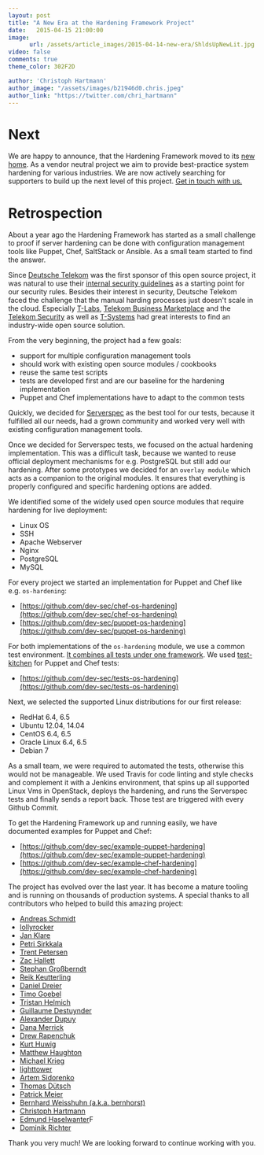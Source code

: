 ```yaml
---
layout: post
title: "A New Era at the Hardening Framework Project"
date:   2015-04-15 21:00:00
image:
      url: /assets/article_images/2015-04-14-new-era/ShldsUpNewLit.jpg
video: false
comments: true
theme_color: 302F2D

author: 'Christoph Hartmann'
author_image: "/assets/images/b21946d0.chris.jpeg"
author_link: "https://twitter.com/chri_hartmann"
---
```


# Next

We are happy to announce, that the Hardening Framework moved to its [new home](https://github.com/dev-sec). As a vendor neutral project we aim to provide best-practice system hardening for various industries. We are now actively searching for supporters to build up the next level of this project. [Get in touch with us.](mailto:chris@lollyrock.com)

# Retrospection

About a year ago the Hardening Framework has started as a small challenge to proof if server hardening can be done with configuration management tools like Puppet, Chef, SaltStack or Ansible. As a small team started to find the answer.

Since [Deutsche Telekom](http://www.telekom.com/) was the first sponsor of this open source project, it was natural to use their [internal security guidelines](http://www.telekom.com/static/-/155996/18/technische-sicherheitsanforderungen-si) as a starting point for our security rules. Besides their interest in security, Deutsche Telekom faced the challenge that the manual harding processes just doesn't scale in the cloud. Especially [T-Labs](http://www.laboratories.telekom.com/), [Telekom Business Marketplace](https://portal.telekomcloud.com/) and the [Telekom Security](https://www.telekom.com/security) as well as [T-Systems](http://www.t-systems.com/) had great interests to find an industry-wide open source solution.

From the very beginning, the project had a few goals:

- support for multiple configuration management tools
- should work with existing open source modules / cookbooks
- reuse the same test scripts
- tests are developed first and are our baseline for the hardening implementation
- Puppet and Chef implementations have to adapt to the common tests

Quickly, we decided for [Serverspec](http://serverspec.org/) as the best tool for our tests, because it fulfilled all our needs, had a grown community and worked very well with existing configuration management tools.

Once we decided for Serverspec tests, we focused on the actual hardening implementation. This was a difficult task, because we wanted to reuse official deployment mechanisms for e.g. PostgreSQL but still add our hardening. After some prototypes we decided for an `overlay module` which acts as a companion to the original modules. It ensures that everything is properly configured and specific hardening options are added.

We identified some of the widely used open source modules that require hardening for live deployment:

- Linux OS
- SSH
- Apache Webserver
- Nginx
- PostgreSQL
- MySQL

For every project we started an implementation for Puppet and Chef like e.g. `os-hardening`:

 * [https://github.com/dev-sec/chef-os-hardening](https://github.com/dev-sec/chef-os-hardening)
 * [https://github.com/dev-sec/puppet-os-hardening](https://github.com/dev-sec/puppet-os-hardening)

For both implementations of the `os-hardening` module, we use a common test environment. [It combines all tests under one framework](http://ehaselwanter.com/en/blog/2014/05/08/using-test-kitchen-with-puppet/). We used [test-kitchen](http://kitchen.ci/) for Puppet and Chef tests:

 * [https://github.com/dev-sec/tests-os-hardening](https://github.com/dev-sec/tests-os-hardening)

Next, we selected the supported Linux distributions for our first release:

- RedHat 6.4, 6.5
- Ubuntu 12.04, 14.04
- CentOS 6.4, 6.5
- Oracle Linux 6.4, 6.5
- Debian 7

As a small team, we were required to automated the tests, otherwise this would not be manageable. We used Travis for code linting and style checks and complement it with a Jenkins environment, that spins up all supported Linux Vms in OpenStack, deploys the hardening, and runs the Serverspec tests and finally sends a report back. Those test are triggered with every Github Commit.

To get the Hardening Framework up and running easily, we have documented examples for Puppet and Chef:

 * [https://github.com/dev-sec/example-puppet-hardening](https://github.com/dev-sec/example-puppet-hardening)
 * [https://github.com/dev-sec/example-chef-hardening](https://github.com/dev-sec/example-chef-hardening)

The project has evolved over the last year. It has become a mature tooling and is running on thousands of production systems. A special thanks to all contributors who helped to build this amazing project:

* [Andreas Schmidt](https://github.com/aschmidt75)
* [lollyrocker](https://github.com/lollyrocker)
* [Jan Klare](https://github.com/jklare)
* [Petri Sirkkala](https://github.com/sirkkalap)
* [Trent Petersen](https://github.com/Rockstar04)
* [Zac Hallett](https://github.com/zhallett)
* [Stephan Großberndt](https://github.com/sgrossberndt)
* [Reik Keutterling](https://github.com/spielkind)
* [Daniel Dreier](https://github.com/danieldreier)
* [Timo Goebel](https://github.com/timogoebel)
* [Tristan Helmich](https://github.com/fadenb)
* [Guillaume Destuynder](https://github.com/gdestuynder)
* [Alexander Dupuy](https://github.com/dupuy)
* [Dana Merrick](https://github.com/dmerrick)
* [Drew Rapenchuk](https://github.com/rapenchukd)
* [Kurt Huwig](https://github.com/kurthuwig)
* [Matthew Haughton](https://github.com/3flex)
* [Michael Krieg](https://github.com/michaelkrieg)
* [lighttower](https://github.com/lighttower)
* [Artem Sidorenko](https://github.com/artem-sidorenko)
* [Thomas Dütsch](https://github.com/a-tom)
* [Patrick Meier](https://github.com/atomic111)
* [Bernhard Weisshuhn (a.k.a. bernhorst)](https://github.com/bkw)
* [Christoph Hartmann](https://github.com/chris-rock)
* [Edmund Haselwanter](https://github.com/ehaselwanter)F
* [Dominik Richter](https://github.com/arlimus)

Thank you very much! We are looking forward to continue working with you.

